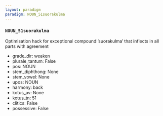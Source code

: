 ```yaml
---
layout: paradigm
paradigm: NOUN_51suorakulma
---
```

### ` NOUN_51suorakulma `

Optimisation hack for exceptional compound ’suorakulma’ that inflects in all parts with agreement
* grade_dir: weaken
* plurale_tantum: False
* pos: NOUN
* stem_diphthong: None
* stem_vowel: None
* upos: NOUN
* harmony: back
* kotus_av: None
* kotus_tn: 51
* clitics: False
* possessive: False
